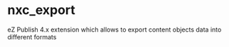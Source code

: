# nxc_export
eZ Publish 4.x extension which allows to export content objects data into different formats

